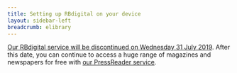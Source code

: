 ```yaml
---
title: Setting up RBdigital on your device
layout: sidebar-left
breadcrumb: elibrary
---
```


[Our RBdigital service will be discontinued on Wednesday 31 July 2019](/news/magazine-changes/). After this date, you can continue to access a huge range of magazines and newspapers for free with [our PressReader service](/elibrary/pressreader/).
